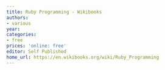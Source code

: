 ```yaml
---
title: Ruby Programming - Wikibooks
authors:
- various
year:
categories:
- free
prices: 'online: free'
editor: Self Published
home_url: https://en.wikibooks.org/wiki/Ruby_Programming
---
```

